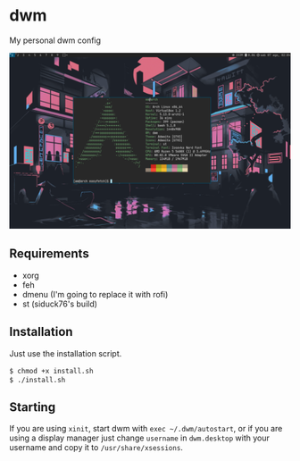 # dwm
My personal dwm config

![screen1](/screenshots/screen1.png)

## Requirements
- xorg
- feh
- dmenu (I'm going to replace it with rofi)
- st (siduck76's build)

## Installation
Just use the installation script.
```
$ chmod +x install.sh
$ ./install.sh
```

## Starting
If you are using ```xinit```, start dwm with ```exec ~/.dwm/autostart```, or if you are using a display manager just change ```username``` in ```dwm.desktop``` with your username and copy it to ```/usr/share/xsessions```.